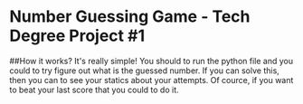 # Number Guessing Game - Tech Degree Project #1

##How it works?
It's really simple!
You should to run the python file and you could to try figure out what is the guessed number. 
If you can solve this, then you can to see your statics about your attempts. Of cource, if you want to beat your last score that you could to do it.
